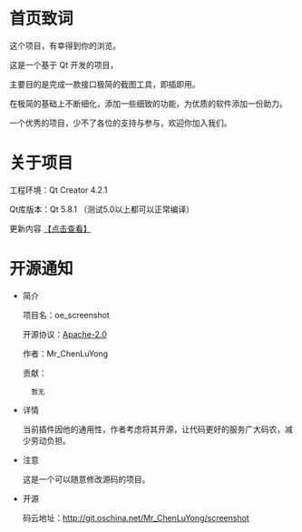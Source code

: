 # 首页致词

这个项目，有幸得到你的浏览。

这是一个基于 Qt 开发的项目，

主要目的是完成一款接口极简的截图工具，即插即用。

在极简的基础上不断细化，添加一些细致的功能，为优质的软件添加一份助力。

一个优秀的项目，少不了各位的支持与参与，欢迎你加入我们。

# 关于项目

工程环境：Qt Creator 4.2.1

Qt库版本：Qt 5.8.1 （测试5.0以上都可以正常编译）

更新内容 [【点击查看】](https://git.oschina.net/Mr_ChenLuYong/screenshot/blob/master/doc/%E6%9B%B4%E6%96%B0%E5%8E%86%E5%8F%B2.md?dir=0&filepath=doc%2F%E6%9B%B4%E6%96%B0%E5%8E%86%E5%8F%B2.md&oid=1c7dd04bf4e254f214705643a87ab75c4ef27391&sha=23567dd631032a8ad1e49191faed3c40915c6149)


# 开源通知

- 简介

    项目名：oe_screenshot

    开源协议：[Apache-2.0](https://git.oschina.net/Mr_ChenLuYong/screenshot/blob/master/LICENSE%20-%20Chinese?dir=0&filepath=LICENSE+-+Chinese&oid=e397dfabe7c0920e5f34e505f9a4695bcb897752&sha=8ea256ada89ab0bd9c57f5cbfed29974ecf7f24c)

    作者：Mr_ChenLuYong

    贡献：

        暂无

- 详情

    当前插件因他的通用性，作者考虑将其开源，让代码更好的服务广大码农，减少劳动负担。

- 注意
  
    这是一个可以随意修改源码的项目。


- 开源

    码云地址：http://git.oschina.net/Mr_ChenLuYong/screenshot